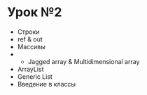 # Урок №2 
- Строки 
- ref & out 
- Массивы 
- - Jagged array & Multidimensional array
- ArrayList 
- Generic List 
- Введение в классы